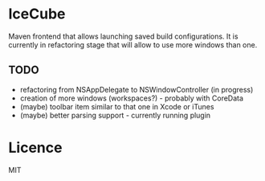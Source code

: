 # IceCube

Maven frontend that allows launching saved build configurations. It is currently in refactoring stage that will allow to use more windows than one.

## TODO
* refactoring from NSAppDelegate to NSWindowController (in progress)
* creation of more windows (workspaces?) - probably with CoreData
* (maybe) toolbar item similar to that one in Xcode or iTunes
* (maybe) better parsing support - currently running plugin
 
# Licence
MIT
